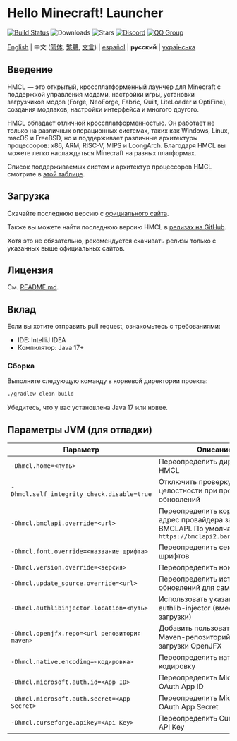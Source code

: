 # Hello Minecraft! Launcher

[![Build Status](https://ci.huangyuhui.net/job/HMCL/badge/icon?.svg)](https://ci.huangyuhui.net/job/HMCL)
![Downloads](https://img.shields.io/github/downloads/HMCL-dev/HMCL/total?style=flat)
![Stars](https://img.shields.io/github/stars/HMCL-dev/HMCL?style=flat)
[![Discord](https://img.shields.io/discord/995291757799538688.svg?label=&logo=discord&logoColor=ffffff&color=7389D8&labelColor=6A7EC2)](https://discord.gg/jVvC7HfM6U)
[![QQ Group](https://img.shields.io/badge/QQ-HMCL-bright?label=&logo=qq&logoColor=ffffff&color=1EBAFC&labelColor=1DB0EF&logoSize=auto)](https://docs.hmcl.net/groups.html)

<!-- #BEGIN LANGUAGE_SWITCHER -->
[English](README.md) | 中文 ([简体](README_zh.md), [繁體](README_zh_Hant.md), [文言](README_lzh.md)) | [español](README_es.md) | **русский** | [українська](README_uk.md)
<!-- #END LANGUAGE_SWITCHER -->

## Введение

HMCL — это открытый, кроссплатформенный лаунчер для Minecraft с поддержкой управления модами, настройки игры, установки загрузчиков модов (Forge, NeoForge, Fabric, Quilt, LiteLoader и OptiFine), создания модпаков, настройки интерфейса и многого другого.

HMCL обладает отличной кроссплатформенностью. Он работает не только на различных операционных системах, таких как Windows, Linux, macOS и FreeBSD, но и поддерживает различные архитектуры процессоров: x86, ARM, RISC-V, MIPS и LoongArch. Благодаря HMCL вы можете легко наслаждаться Minecraft на разных платформах.

Список поддерживаемых систем и архитектур процессоров HMCL смотрите в [этой таблице](PLATFORM.md).

## Загрузка

Скачайте последнюю версию с [официального сайта](https://hmcl.huangyuhui.net/download).

Также вы можете найти последнюю версию HMCL в [релизах на GitHub](https://github.com/HMCL-dev/HMCL/releases).

Хотя это не обязательно, рекомендуется скачивать релизы только с указанных выше официальных сайтов.

## Лицензия

См. [README.md](README.md#license).

## Вклад

Если вы хотите отправить pull request, ознакомьтесь с требованиями:

* IDE: IntelliJ IDEA
* Компилятор: Java 17+

### Сборка

Выполните следующую команду в корневой директории проекта:

```bash
./gradlew clean build
```

Убедитесь, что у вас установлена Java 17 или новее.

## Параметры JVM (для отладки)

| Параметр                                      | Описание                                                                                                      |
|-----------------------------------------------|---------------------------------------------------------------------------------------------------------------|
| `-Dhmcl.home=<путь>`                          | Переопределить директорию HMCL                                                                                |
| `-Dhmcl.self_integrity_check.disable=true`    | Отключить проверку целостности при проверке обновлений                                                        |
| `-Dhmcl.bmclapi.override=<url>`               | Переопределить корневой API-адрес провайдера загрузки BMCLAPI. По умолчанию `https://bmclapi2.bangbang93.com` |
| `-Dhmcl.font.override=<название шрифта>`      | Переопределить семейство шрифтов                                                                              |
| `-Dhmcl.version.override=<версия>`            | Переопределить номер версии                                                                                   |
| `-Dhmcl.update_source.override=<url>`         | Переопределить источник обновлений для самого HMCL                                                            |
| `-Dhmcl.authlibinjector.location=<путь>`      | Использовать указанный authlib-injector (вместо загрузки)                                                     |
| `-Dhmcl.openjfx.repo=<url репозитория maven>` | Добавить пользовательский Maven-репозиторий для загрузки OpenJFX                                              |
| `-Dhmcl.native.encoding=<кодировка>`          | Переопределить нативную кодировку                                                                             |
| `-Dhmcl.microsoft.auth.id=<App ID>`           | Переопределить Microsoft OAuth App ID                                                                         |
| `-Dhmcl.microsoft.auth.secret=<App Secret>`   | Переопределить Microsoft OAuth App Secret                                                                     |
| `-Dhmcl.curseforge.apikey=<Api Key>`          | Переопределить CurseForge API Key                                                                             |
